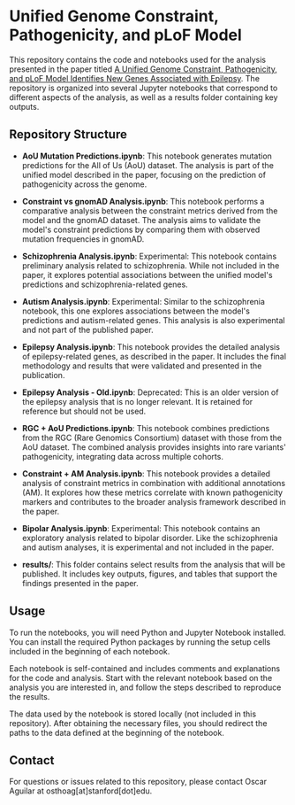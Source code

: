 # Unified Genome Constraint, Pathogenicity, and pLoF Model

This repository contains the code and notebooks used for the analysis presented in the paper titled [A Unified Genome Constraint, Pathogenicity, and pLoF Model Identifies New Genes Associated with Epilepsy](https://www.medrxiv.org/content/10.1101/2024.06.27.24309590v2.full-text). The repository is organized into several Jupyter notebooks that correspond to different aspects of the analysis, as well as a results folder containing key outputs.

## Repository Structure
- **AoU Mutation Predictions.ipynb**:
This notebook generates mutation predictions for the All of Us (AoU) dataset. The analysis is part of the unified model described in the paper, focusing on the prediction of pathogenicity across the genome.

- **Constraint vs gnomAD Analysis.ipynb**:
This notebook performs a comparative analysis between the constraint metrics derived from the model and the gnomAD dataset. The analysis aims to validate the model's constraint predictions by comparing them with observed mutation frequencies in gnomAD.

- **Schizophrenia Analysis.ipynb**:
Experimental: This notebook contains preliminary analysis related to schizophrenia. While not included in the paper, it explores potential associations between the unified model's predictions and schizophrenia-related genes.

- **Autism Analysis.ipynb**:
Experimental: Similar to the schizophrenia notebook, this one explores associations between the model's predictions and autism-related genes. This analysis is also experimental and not part of the published paper.

- **Epilepsy Analysis.ipynb**:
This notebook provides the detailed analysis of epilepsy-related genes, as described in the paper. It includes the final methodology and results that were validated and presented in the publication.

- **Epilepsy Analysis - Old.ipynb**:
Deprecated: This is an older version of the epilepsy analysis that is no longer relevant. It is retained for reference but should not be used.

- **RGC + AoU Predictions.ipynb**:
This notebook combines predictions from the RGC (Rare Genomics Consortium) dataset with those from the AoU dataset. The combined analysis provides insights into rare variants' pathogenicity, integrating data across multiple cohorts.

- **Constraint + AM Analysis.ipynb**:
This notebook provides a detailed analysis of constraint metrics in combination with additional annotations (AM). It explores how these metrics correlate with known pathogenicity markers and contributes to the broader analysis framework described in the paper.

- **Bipolar Analysis.ipynb**:
Experimental: This notebook contains an exploratory analysis related to bipolar disorder. Like the schizophrenia and autism analyses, it is experimental and not included in the paper.

- **results/**:
This folder contains select results from the analysis that will be published. It includes key outputs, figures, and tables that support the findings presented in the paper.

## Usage
To run the notebooks, you will need Python and Jupyter Notebook installed. You can install the required Python packages by running the setup cells included in the beginning of each notebook.

Each notebook is self-contained and includes comments and explanations for the code and analysis. Start with the relevant notebook based on the analysis you are interested in, and follow the steps described to reproduce the results.

The data used by the notebook is stored locally (not included in this repository). After obtaining the necessary files, you should redirect the paths to the data defined at the beginning of the notebook.

## Contact
For questions or issues related to this repository, please contact Oscar Aguilar at osthoag[at]stanford[dot]edu.
